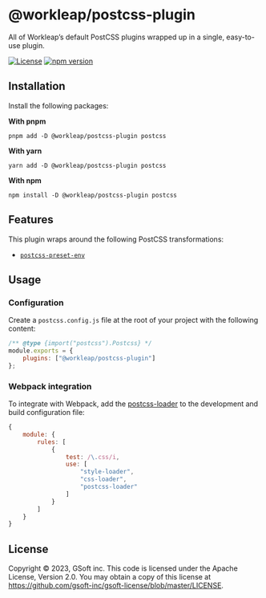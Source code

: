 # @workleap/postcss-plugin

All of Workleap’s default PostCSS plugins wrapped up in a single, easy-to-use plugin.

[![License](https://img.shields.io/badge/License-Apache_2.0-blue.svg)](../../LICENSE)
[![npm version](https://img.shields.io/npm/v/@workleap/postcss-plugin)](https://www.npmjs.com/package/@workleap/postcss-plugin)

## Installation

Install the following packages:

**With pnpm**

```shell
pnpm add -D @workleap/postcss-plugin postcss
```

**With yarn**

```shell
yarn add -D @workleap/postcss-plugin postcss
```

**With npm**

```shell
npm install -D @workleap/postcss-plugin postcss
```

## Features

This plugin wraps around the following PostCSS transformations:

- [`postcss-preset-env`](https://github.com/csstools/postcss-preset-env)

## Usage

### Configuration

Create a `postcss.config.js` file at the root of your project with the following content:
```js
/** @type {import("postcss").Postcss} */
module.exports = {
    plugins: ["@workleap/postcss-plugin"]
};
```

### Webpack integration

To integrate with Webpack, add the [postcss-loader](https://webpack.js.org/loaders/postcss-loader/) to the development and build configuration file:

```js
{
    module: {
        rules: [
            {
                test: /\.css/i,
                use: [
                    "style-loader",
                    "css-loader",
                    "postcss-loader"
                ]
            }
        ]
    }
}
```

## License

Copyright © 2023, GSoft inc. This code is licensed under the Apache License, Version 2.0. You may obtain a copy of this license at https://github.com/gsoft-inc/gsoft-license/blob/master/LICENSE.
